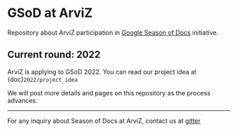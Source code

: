 # GSoD at ArviZ
Repository about ArviZ participation in [Google Season of Docs](https://developers.google.com/season-of-docs/) initiative.

## Current round: 2022
ArviZ is applying to GSoD 2022. You can read our project idea at {doc}`2022/project_idea`

We will post more details and pages on this repository as the process advances.

----

For any inquiry about Season of Docs at ArviZ, contact us at [gitter](https://gitter.im/arviz-devs/season_of_docs)
